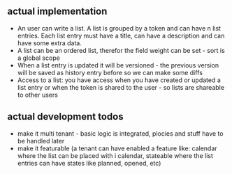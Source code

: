 ## actual implementation

- An user can write a list. A list is grouped by a token and can have n list entries. Each list entry must have a title, can have
a description and can have some extra data.
- A list can be an ordered list, therefor the field weight can be set - sort is a global scope
- When a list entry is updated it will be versioned - the previous version will be saved as history entry before so we can make some diffs
- Access to a list: you have access when you have created or updated a list entry or when the token is shared to the user - so lists are shareable to other users

## actual development todos

- make it multi tenant - basic logic is integrated, plocies and stuff have to be handled later
- make it featurable (a tenant can have enabled a feature like: calendar where the list can be placed with i calendar, stateable where the list entries can have states like planned, opened, etc)